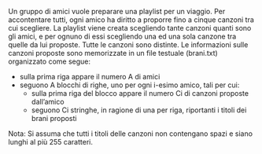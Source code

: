 Un gruppo di amici vuole preparare una playlist per un viaggio. Per accontentare tutti, ogni amico ha diritto a proporre fino a cinque canzoni tra cui scegliere. La playlist viene creata scegliendo tante canzoni quanti sono gli amici, e per ognuno di essi scegliendo una ed una sola canzone tra quelle da lui proposte. 
Tutte le canzoni sono distinte.
Le informazioni sulle canzoni proposte sono memorizzate in un file testuale (brani.txt) organizzato come segue:
- sulla prima riga appare il numero A di amici
- seguono A blocchi di righe, uno per ogni i-esimo amico, tali per cui:
  - sulla prima riga del blocco appare il numero Ci di canzoni proposte dall’amico
  - seguono Ci stringhe, in ragione di una per riga, riportanti i titoli dei brani proposti 

Nota: Si assuma che tutti i titoli delle canzoni non contengano spazi e siano lunghi al più 255 caratteri.
